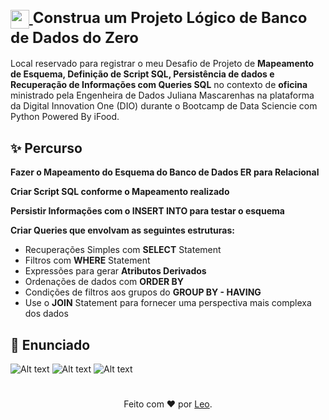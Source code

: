 <h1>
<div style="font-size: 24px;">
    <a href="https://www.dio.me/">
        <img align="center" width="30px" src="https://hermes.digitalinnovation.one/assets/diome/logo-minimized.png">
    </a>
    <span>Construa um Projeto Lógico de Banco de Dados do Zero</span>
</div>
</h1>

Local reservado para registrar o meu Desafio de Projeto de **Mapeamento de Esquema, Definição de Script SQL, Persistência de dados e Recuperação de Informações com Queries SQL** no contexto de **oficina** ministrado pela Engenheira de Dados Juliana Mascarenhas na plataforma da Digital Innovation One (DIO) durante o Bootcamp de Data Sciencie com Python Powered By iFood.


## ✨ Percurso

**Fazer o Mapeamento do Esquema do Banco de Dados ER para Relacional**

**Criar Script SQL conforme o Mapeamento realizado**

**Persistir Informações com o INSERT INTO para testar o esquema**

**Criar Queries que envolvam as seguintes estruturas:**
* Recuperações Simples com **SELECT** Statement
* Filtros com **WHERE** Statement
* Expressões para gerar **Atributos Derivados**
* Ordenações de dados com **ORDER BY**
* Condições de filtros aos grupos do **GROUP BY - HAVING**
* Use o **JOIN** Statement para fornecer uma perspectiva mais complexa dos dados

## 📝 Enunciado
![Alt text](https://i.imgur.com/6UnEKjK.png)
![Alt text](https://i.imgur.com/tUE7pqP.png)
![Alt text](https://i.imgur.com/8u0AJuz.png)
<h1>
</h1>
<div align="center">Feito com ❤️ por <a href="https://github.com/leonardocassauara">Leo</a>.</div>
